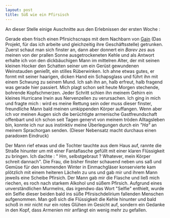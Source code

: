 ```yaml
---
layout: post
title: Süß wie ein Pfirsisch
---
```

An dieser Stelle einige Auschnitte aus den Erlebnissen der ersten Woche :

Gerade eben frisch einen Pfirsichscnaps mit dem Nachbarn von [Gain] (Das Projekt, für das ich arbeite und gleichzeitig ihre Geschäftsstelle) getrunken. Zuerst schaut man sich finster an, dann aber donnert ein *Barev zes* aus meinen von der prallen Sonne ausgetrockeneten Kehle und als Antwort erhalte ich von den dickbäuchigen Mann im mittelren Alter, der mit seinen kleinen Hocker den Schatten seiner um ein Gerüst gewundenen Weinstauden genießt, ein stilles Rüberwinken.
Ich ahne etwas gutes, er formt mit seiner haarigen, dicken Hand ein Schapsglass und führt ihn mit einem Schwung zu seinem Mund.
Ich sah ihn an, halb erfreut, halb fragend was gerade hier passiert.
Mich plagt schon seit heute Morgen stechende, bohrende Kopfschmerzen. Jeder Schritt schien ihn meinem Gehirn ein kleines Hurricane Irwin aus Nervenzellen zu verursachen.  Ich ging in mich und fragte mich : wird es meine Rettung sein oder muss dieser finster, freundliche Mann bald meinen umkippenden Körper auffangen.
Wenn aber ich vor meinen Augen sich die berüchtigte armenische Gastfreundschaft offenbart und ich schon seit Tagen genervt von meinem tröden Alltagsleben bin, konnte ich nur aus instinktiv meine Überlegungen durch ein *"Ha"* an meinem Sprachorgan senden.
(Dieser Nebensatz macht durchaus einen paradoxen Eindruck)

Der Mann rief etwas und die Tochter tauchte aus dem Haus auf, rannte die Straße hinunter um mit einer Fantaflasche gefüllt mit einer klaren Flüssigkeit zu bringen. Ich dachte : " Hm, selbstgebraut ? Whatever, mein Körper schreit dannach".
Die Frau, die bisher finster schauend neben uns saß und Gemüse für den kommenden Winter in Einmachgläser konservierte kam plötzlich mit einem heiteren Lächeln zu uns und gab mir und ihrem Mann jeweils eine Scheibe Pfirsich. Der Mann gab mir die Flasche und ließ mich riechen, es roch nach starkem Alkohol und süßem Pfirsich. Aufgrund eines unverständlichen Murmelns, das irgendwo das Wort "Selfie" enthielt, wurde ein Selfie dieser beiden bald ins süße Pfirsischdelirium fallenden Menschen aufgenommen.
Man goß sich die Flüssigkeit die Kehle hinunter und bald schoß in mir nicht nur ein rotes Glühen im Gesicht auf, sondern ein Gedanke in den Kopf, dass Armenien mir anfängt ein wenig mehr zu gefallen.


[Gain]: http://penginarmenien.de/freiwilligendienst#gain
